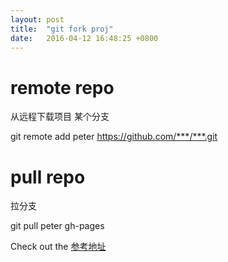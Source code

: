 ```yaml
---
layout: post
title:  "git fork proj"
date:   2016-04-12 16:48:25 +0800
---
```

# remote repo
从远程下载项目 某个分支

   git remote add peter https://github.com/***/***.git

# pull repo
拉分支

   git pull peter gh-pages




Check out the [参考地址][video-link]

[video-link]: http://haoduoshipin.com/v/12
